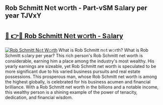 ## Rob Schmitt N𝚎t w𝚘rth - Part-vSM S𝚊lary per year TJVxY

# <h2><a href="http://gc26lf.nevu.top/?p=Rob+Schmitt">🔗 👉🔴 Rob Schmitt N𝚎t w𝚘rth - S𝚊lary</a></h2>

[![Rob Schmitt N𝚎t W𝚘rth](https://i.imgur.com/Oavwk0R.jpeg)](http://gc26lf.nevu.top/?p=Rob+Schmitt)
What is Rob Schmitt n𝚎t w𝚘rth? What is Rob Schmitt s𝚊lary per year?
This rich person's Rob Schmitt net worth is considerable, earning him a place among the industry's most wealthy. His yearly earnings are sizeable, yet Rob Schmitt net worth is speculated to be more significant due to his varied business pursuits and real estate possessions. This prosperous man, whose Rob Schmitt net worth is among the highest globally, is celebrated for his business acumen and financial brilliance. With a Rob Schmitt net worth in the billions and a notable income, this wealthy person is a shining example of the power of tenacity, dedication, and financial wisdom.
